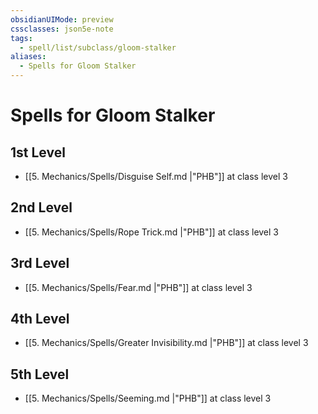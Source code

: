 ```yaml
---
obsidianUIMode: preview
cssclasses: json5e-note
tags:
  - spell/list/subclass/gloom-stalker
aliases:
  - Spells for Gloom Stalker
---
```

# Spells for Gloom Stalker

## 1st Level

- [[5. Mechanics/Spells/Disguise Self.md \|"PHB"]] at class level 3

## 2nd Level

- [[5. Mechanics/Spells/Rope Trick.md \|"PHB"]] at class level 3

## 3rd Level

- [[5. Mechanics/Spells/Fear.md \|"PHB"]] at class level 3

## 4th Level

- [[5. Mechanics/Spells/Greater Invisibility.md \|"PHB"]] at class level 3

## 5th Level

- [[5. Mechanics/Spells/Seeming.md \|"PHB"]] at class level 3
